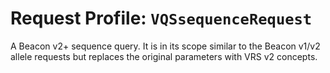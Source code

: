 # Request Profile: `VQSsequenceRequest`

A Beacon v2+ sequence query. It is in its scope similar to the Beacon v1/v2 allele requests but replaces the original parameters with VRS v2 concepts.